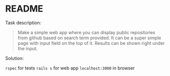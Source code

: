 # README

Task description:

> Make a simple web app where you can display public repositories from github based on search term provided. It can be a super simple page with input field on the top of it. Results can be shown right under the input. 

Solution:

`rspec` for tests
`rails s` for web app
`localhost:3000` in browser
